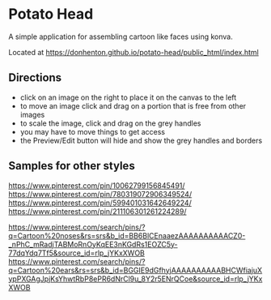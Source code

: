 # Potato Head

A simple application for assembling cartoon like faces using konva.

Located at https://donhenton.github.io/potato-head/public_html/index.html

## Directions

- click on an image on the right to place it on the canvas to the left
- to move an image click and drag on a portion that is free from other images
- to scale the image, click and drag on the grey handles
- you may have to move things to get access
- the Preview/Edit button will hide and show the grey handles and borders

## Samples for other styles

https://www.pinterest.com/pin/10062799156845491/
https://www.pinterest.com/pin/780319072906349524/
https://www.pinterest.com/pin/599401031642649224/
https://www.pinterest.com/pin/211106301261224289/

https://www.pinterest.com/search/pins/?q=Cartoon%20noses&rs=srs&b_id=BB6BlCEnaaezAAAAAAAAAACZ0-_nPhC_mRadjTABMoRnOyKqEE3nKGdRs1EOZC5y-77dqYdq7Tf5&source_id=rlp_jYKxXWOB
https://www.pinterest.com/search/pins/?q=Cartoon%20ears&rs=srs&b_id=BGGIE9dGfhyjAAAAAAAAAABHCWfiajuXypPXGAgJpjKsYhwtRbP8ePR6dNrCl9u_8Y2r5ENrQCoe&source_id=rlp_jYKxXWOB
